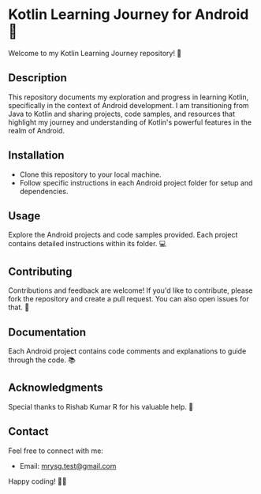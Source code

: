 # Kotlin Learning Journey for Android 🚀

Welcome to my Kotlin Learning Journey repository! 🌟

## Description
This repository documents my exploration and progress in learning Kotlin, specifically in the context of Android development. I am transitioning from Java to Kotlin and sharing projects, code samples, and resources that highlight my journey and understanding of Kotlin's powerful features in the realm of Android.

## Installation
- Clone this repository to your local machine.
- Follow specific instructions in each Android project folder for setup and dependencies.

## Usage
Explore the Android projects and code samples provided. Each project contains detailed instructions within its folder. 💻

## Contributing
Contributions and feedback are welcome! If you'd like to contribute, please fork the repository and create a pull request. You can also open issues for that. 🤝

## Documentation
Each Android project contains code comments and explanations to guide through the code. 📚

## Acknowledgments
Special thanks to Rishab Kumar R for his valuable help. 🙏

## Contact
Feel free to connect with me:
- Email: mrysg.test@gmail.com

Happy coding! 🚀🎉
